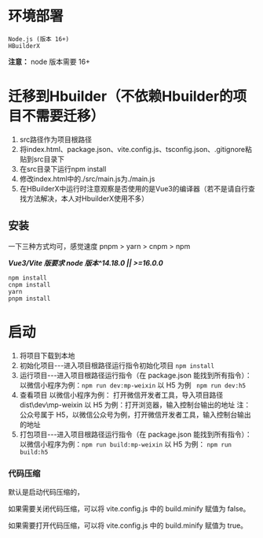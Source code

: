 # 环境部署

```
Node.js (版本 16+)
HBuilderX
```

**注意：** node 版本需要 16+

# 迁移到Hbuilder（不依赖Hbuilder的项目不需要迁移）

1. src路径作为项目根路径
2. 将index.html、package.json、vite.config.js、tsconfig.json、.gitignore粘贴到src目录下
3. 在src目录下运行npm install
4. 修改index.html中的./src/main.js为./main.js
5. 在HBuilderX中运行时注意观察是否使用的是Vue3的编译器（若不是请自行查找方法解决，本人对HbuilderX使用不多）

## 安装

一下三种方式均可，感觉速度 pnpm > yarn > cnpm > npm

**_Vue3/Vite 版要求 node 版本^14.18.0 || >=16.0.0_**

```shell
npm install
cnpm install
yarn
pnpm install
```

# 启动

1. 将项目下载到本地
2. 初始化项目---进入项目根路径运行指令初始化项目
   `npm install`
3. 运行项目---进入项目根路径运行指令（在 package.json 能找到所有指令）：
   以微信小程序为例：`npm run dev:mp-weixin`
   以 H5 为例 ` npm run dev:h5`
4. 查看项目 以微信小程序为例：
   打开微信开发者工具，导入项目路径 dist\dev\mp-weixin
   以 H5 为例：打开浏览器，输入控制台输出的地址
   注：公众号属于 H5，以微信公众号为例，打开微信开发者工具，输入控制台输出的地址
5. 打包项目---进入项目根路径运行指令（在 package.json 能找到所有指令）：
   以微信小程序为例：`npm run build:mp-weixin`
   以 H5 为例： `npm run build:h5`

### 代码压缩

默认是启动代码压缩的，

如果需要关闭代码压缩，可以将 vite.config.js 中的 build.minify 赋值为 false。

如果需要打开代码压缩，可以将 vite.config.js 中的 build.minify 赋值为 true。
